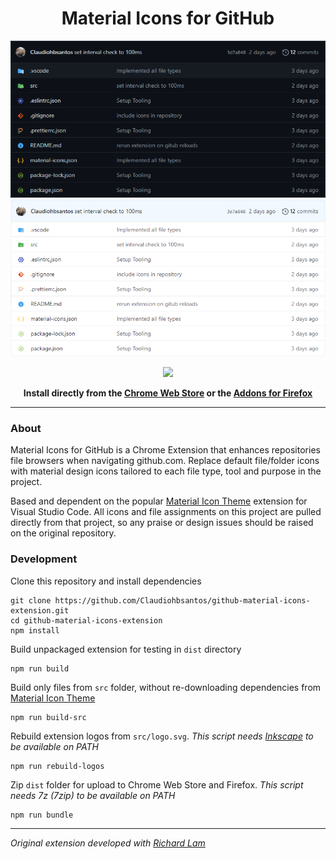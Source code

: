 <h1 align="center">Material Icons for GitHub</h1>

<div align="center">

![Dark GitHub example](/assets/example_dark.png)
![Light GitHub example](/assets/example_light.png)

<a href="https://chrome.google.com/webstore/detail/material-icons-for-github/bggfcpfjbdkhfhfmkjpbhnkhnpjjeomc"><img src="https://github.com/Claudiohbsantos/github-material-icons-extension/raw/master/assets/chrome-web-store.png"></a>

<b>Install directly from the <a href="https://chrome.google.com/webstore/detail/material-icons-for-github/bggfcpfjbdkhfhfmkjpbhnkhnpjjeomc">Chrome Web Store</a> or the <a href="https://addons.mozilla.org/en-US/firefox/addon/material-icons-for-github/">Addons for Firefox</a></b></div>


---

### About

Material Icons for GitHub is a Chrome Extension that enhances repositories file browsers when navigating github.com. Replace default file/folder icons with material design icons tailored to each file type, tool and purpose in the project.

Based and dependent on the popular [Material Icon Theme](https://github.com/PKief/vscode-material-icon-theme) extension for Visual Studio Code. All icons and file assignments on this project are pulled directly from that project, so any praise or design issues should be raised on the original repository.

### Development

Clone this repository and install dependencies

```shell
git clone https://github.com/Claudiohbsantos/github-material-icons-extension.git
cd github-material-icons-extension
npm install
```

Build unpackaged extension for testing in `dist` directory

```shell
npm run build
```

Build only files from `src` folder, without re-downloading dependencies from [Material Icon Theme](https://github.com/PKief/vscode-material-icon-theme)

```shell
npm run build-src
```

Rebuild extension logos from `src/logo.svg`. _This script needs [Inkscape](https://inkscape.org/) to be available on PATH_

```shell
npm run rebuild-logos
```

Zip `dist` folder for upload to Chrome Web Store and Firefox. *This script needs 7z (7zip) to be available on PATH*

```shell
npm run bundle
```

---

_Original extension developed with [Richard Lam](https://github.com/rlam108)_
